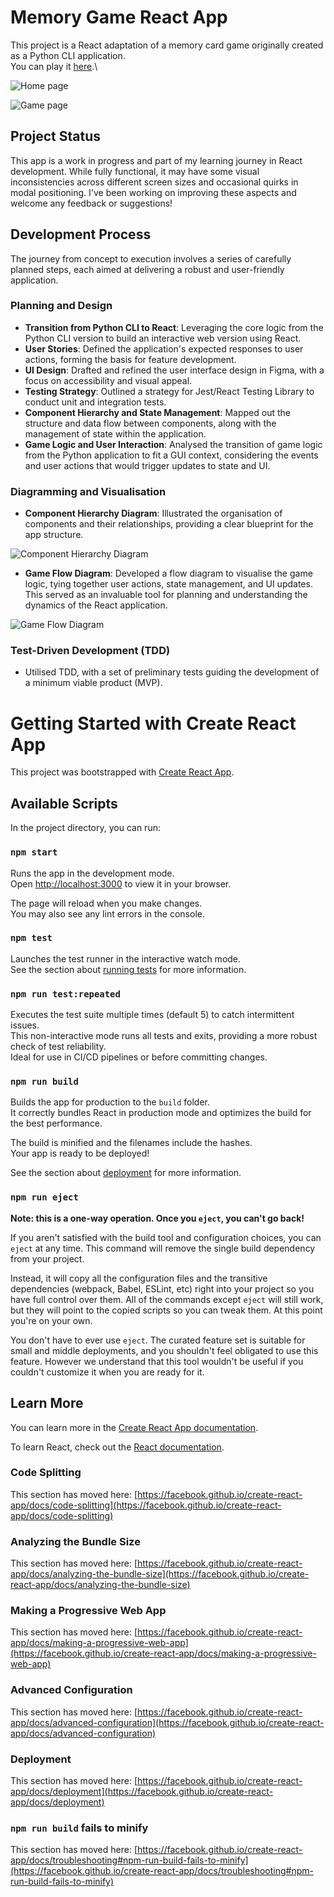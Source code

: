 # Memory Game React App

This project is a React adaptation of a memory card game originally created as a Python CLI application.\
You can play it [here](https://memory-pairs-game.pages.dev/).\ 

![Home page](public/images/home_page.png)

![Game page](public/images/game_page.png)

## Project Status
This app is a work in progress and part of my learning journey in React development. While fully functional, it may have some visual inconsistencies across different screen sizes and occasional quirks in modal positioning. I've been working on improving these aspects and welcome any feedback or suggestions!

## Development Process

The journey from concept to execution involves a series of carefully planned steps, each aimed at delivering a robust and user-friendly application.

### Planning and Design

- **Transition from Python CLI to React**: Leveraging the core logic from the Python CLI version to build an interactive web version using React.
- **User Stories**: Defined the application's expected responses to user actions, forming the basis for feature development.
- **UI Design**: Drafted and refined the user interface design in Figma, with a focus on accessibility and visual appeal.
- **Testing Strategy**: Outlined a strategy for Jest/React Testing Library to conduct unit and integration tests.
- **Component Hierarchy and State Management**: Mapped out the structure and data flow between components, along with the management of state within the application.
- **Game Logic and User Interaction**: Analysed the transition of game logic from the Python application to fit a GUI context, considering the events and user actions that would trigger updates to state and UI.

### Diagramming and Visualisation

- **Component Hierarchy Diagram**: Illustrated the organisation of components and their relationships, providing a clear blueprint for the app structure.

![Component Hierarchy Diagram](public/images/component_hierarchy.png)

- **Game Flow Diagram**: Developed a flow diagram to visualise the game logic, tying together user actions, state management, and UI updates. This served as an invaluable tool for planning and understanding the dynamics of the React application.

![Game Flow Diagram](public/images/game_flow.png)

### Test-Driven Development (TDD)

- Utilised TDD, with a set of preliminary tests guiding the development of a minimum viable product (MVP).


# Getting Started with Create React App

This project was bootstrapped with [Create React App](https://github.com/facebook/create-react-app).

## Available Scripts

In the project directory, you can run:

### `npm start`

Runs the app in the development mode.\
Open [http://localhost:3000](http://localhost:3000) to view it in your browser.

The page will reload when you make changes.\
You may also see any lint errors in the console.

### `npm test`

Launches the test runner in the interactive watch mode.\
See the section about [running tests](https://facebook.github.io/create-react-app/docs/running-tests) for more information.

### `npm run test:repeated`

Executes the test suite multiple times (default 5) to catch intermittent issues.\
This non-interactive mode runs all tests and exits, providing a more robust check of test reliability.\
Ideal for use in CI/CD pipelines or before committing changes.

### `npm run build`

Builds the app for production to the `build` folder.\
It correctly bundles React in production mode and optimizes the build for the best performance.

The build is minified and the filenames include the hashes.\
Your app is ready to be deployed!

See the section about [deployment](https://facebook.github.io/create-react-app/docs/deployment) for more information.

### `npm run eject`

**Note: this is a one-way operation. Once you `eject`, you can't go back!**

If you aren't satisfied with the build tool and configuration choices, you can `eject` at any time. This command will remove the single build dependency from your project.

Instead, it will copy all the configuration files and the transitive dependencies (webpack, Babel, ESLint, etc) right into your project so you have full control over them. All of the commands except `eject` will still work, but they will point to the copied scripts so you can tweak them. At this point you're on your own.

You don't have to ever use `eject`. The curated feature set is suitable for small and middle deployments, and you shouldn't feel obligated to use this feature. However we understand that this tool wouldn't be useful if you couldn't customize it when you are ready for it.

## Learn More

You can learn more in the [Create React App documentation](https://facebook.github.io/create-react-app/docs/getting-started).

To learn React, check out the [React documentation](https://reactjs.org/).

### Code Splitting

This section has moved here: [https://facebook.github.io/create-react-app/docs/code-splitting](https://facebook.github.io/create-react-app/docs/code-splitting)

### Analyzing the Bundle Size

This section has moved here: [https://facebook.github.io/create-react-app/docs/analyzing-the-bundle-size](https://facebook.github.io/create-react-app/docs/analyzing-the-bundle-size)

### Making a Progressive Web App

This section has moved here: [https://facebook.github.io/create-react-app/docs/making-a-progressive-web-app](https://facebook.github.io/create-react-app/docs/making-a-progressive-web-app)

### Advanced Configuration

This section has moved here: [https://facebook.github.io/create-react-app/docs/advanced-configuration](https://facebook.github.io/create-react-app/docs/advanced-configuration)

### Deployment

This section has moved here: [https://facebook.github.io/create-react-app/docs/deployment](https://facebook.github.io/create-react-app/docs/deployment)

### `npm run build` fails to minify

This section has moved here: [https://facebook.github.io/create-react-app/docs/troubleshooting#npm-run-build-fails-to-minify](https://facebook.github.io/create-react-app/docs/troubleshooting#npm-run-build-fails-to-minify)
